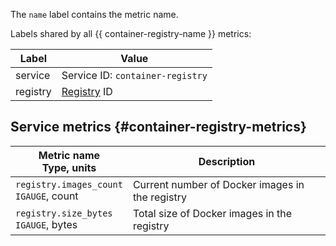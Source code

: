 The `name` label contains the metric name.

Labels shared by all {{ container-registry-name }} metrics:

Label | Value
----|----
service | Service ID: `container-registry`
registry | [Registry](../../../container-registry/concepts/registry.md) ID

## Service metrics {#container-registry-metrics}

Metric name<br>Type, units | Description
--- | ---
`registry.images_count`<br>`IGAUGE`, count | Current number of Docker images in the registry
`registry.size_bytes`<br>`IGAUGE`, bytes | Total size of Docker images in the registry